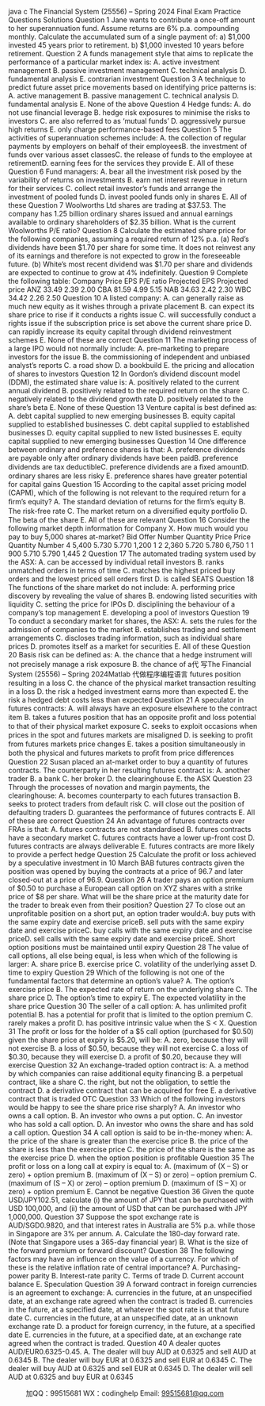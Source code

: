 java c
The Financial System (25556) – Spring 2024 
Final Exam Practice Questions  Solutions
Question 1 
Jane   wants   to contribute a once-off amount   to her superannuation   fund.   Assume returns are   6% p.a. compounding   monthly. Calculate   the   accumulated   sum   of   a   single   payment   of:
a)          $1,000 invested   45   years   prior   to   retirement.
b)         $1,000 invested   10   years   before   retirement.
Question 2 
A   funds management style   that aims   to replicate   the performance of a particular market index   is:
A.       active   investment   management
B.       passive   investment   management
C.      technical   analysis
D.      fundamental   analysis
E.       contrarian   investment
Question 3 
A   technique   to predict   future asset   price movements based on identifying price patterns is:
A.       active   management
B.       passive   management 
C.      technical   analysis 
D.      fundamental   analysis
E.         None of the above
Question 4 
Hedge funds:
A.       do   not   use   financial   leverage
B.       hedge   risk   exposures   to   minimise   the   risks   to   investors
C.      are   also   referred   to   as ‘mutual   funds’
D.      aggressively pursue high returns
E.       only   charge   performance-based   fees
Question 5 
The activities of superannuation schemes include:
A.         the   collection   of   regular   payments   by   employers   on   behalf   of   their   employeesB.      the   investment   of   funds   over   various   asset   classesC.      the   release   of   funds   to   the   employee   at   retirementD.      earning   fees   for   the   services   they   provide
E.       All of   these
Question 6 
Fund managers:
A.       bear   all   the   investment   risk   posed   by   the   variability   of   returns   on   investments
B.       earn   net   interest   revenue   in   return   for   their   services
C.      collect   retail   investor’s   funds   and   arrange   the   investment   of   pooled   funds
D.      invest   pooled   funds   only   in   shares
E.       All of   these
Question 7 Woolworths   Ltd   shares   are   trading   at   $37.53.   The   company   has   1.25 billion   ordinary   shares issued   and   annual   earnings   available   to   ordinary   shareholders   of   $2.35 billion.   What   is   the    current   Woolworths   P/E   ratio?
Question 8 
Calculate   the estimated share price   for   the   following companies, assuming a required return of   12% p.a.
(a) Red’s dividends have been $1.70 per share   for some time. It does not reinvest any of its   earnings   and   therefore   is   not   expected   to   grow   in   the   foreseeable   future.
(b)   White’s   most   recent   dividend   was   $1.70 per   share   and   dividends   are   expected   to   continue   to grow   at   4% indefinitely.
Question 9 
Complete   the   following   table:
Company                    Price                        EPS                               P/E ratio                                Projected EPS                        Projected price 
ANZ                                       33.49                        2.39                                                                                                        2.00
CBA                                       81.59                        4.99                                                                                                        5.15
NAB                                       34.63                        2.42                                                                                                        2.30
WBC                                    34.42                        2.26                                                                                                        2.50
Question 10 
A   listed   company:
A.       can   generally   raise   as   much   new   equity   as   it   wishes   through   a   private   placement
B.       can   expect   its   share   price   to   rise   if   it   conducts   a   rights   issue
C.      will   successfully   conduct   a   rights   issue   if   the   subscription   price   is   set   above   the current share price
D.      can   rapidly   increase   its   equity   capital   through   dividend   reinvestment   schemes
E.         None of   these are correct
Question 11 
The   marketing   process   of   a   large   IPO   would   not   normally   include:
A.       pre-marketing   to   prepare   investors   for   the   issue
B.      the   commissioning   of   independent   and   unbiased   analyst’s   reports
C.      a road show
D.      a   bookbuild
E.       the   pricing   and   allocation   of   shares   to   investors
Question 12 
In   Gordon’s   dividend   discount   model   (DDM),   the   estimated   share   value   is:
A.       positively   related   to   the   current   annual   dividend
B.       positively   related   to   the   required   return   on   the   share
C.      negatively   related   to   the   dividend   growth   rate
D.      positively   related   to   the   share’s   beta
E.         None of these
Question 13 
Venture   capital   is   best   defined   as:
A.       debt   capital   supplied   to   new   emerging   businesses
B.       equity   capital   supplied   to   established   businesses
C.      debt capital supplied   to established businesses
D.      equity   capital   supplied   to   new   listed   businesses
E.       equity   capital   supplied   to   new   emerging   businesses
Question 14 
One   difference   between   ordinary   and   preference   shares   is   that:
A.       preference   dividends   are   payable   only   after   ordinary   dividends   have   been   paidB.       preference   dividends   are   tax   deductibleC.         preference   dividends   are   a   ﬁxed   amountD.      ordinary shares are less risky
E.       preference   shares   have   greater   potential   for   capital   gains
Question 15 
According   to   the   capital   asset   pricing   model   (CAPM),   which   of   the   following   is   not   relevant   to   the required   return   for   a   ﬁrm’s   equity?
A.      The   standard   deviation   of   returns   for   the   ﬁrm’s   equity
B.       The risk-free   rate
C.      The   market   return   on   a   diversiﬁed   equity   portfolio
D.      The beta of the share
E.       All of   these are relevant
Question 16 
Consider   the   following market depth information   for Company   X. How much   would   you pay   to   buy 5,000 shares at-market?
Bid 
Offer 
Number 
Quantity 
Price 
Price 
Quantity 
Number 
4 
5,400 
5.730 
5.770 
1,200 
1 
2 
2,360 
5.720 
5.780 
6,750 
1 
1 
900 
5.710 
5.790 
1,445 
2 
Question 17 
The   automated   trading   system   used   by   the   ASX:
A.       can   be   accessed   by   individual   retail   investors
B.       ranks   unmatched   orders   in   terms   of   time
C.      matches   the   highest   priced   buy   orders   and   the   lowest   priced   sell   orders   first
D.      is called SEATS
Question 18 
The   functions   of   the   share   market   do   not   include:
A.       performing   price   discovery   by   revealing   the   value   of   shares
B.       endowing   listed   securities   with   liquidity
C.      setting the price   for IPOs
D.      disciplining   the   behaviour   of   a   company’s   top   management
E.       developing a pool of investors
Question 19 
To conduct a secondary market   for shares,   the   ASX:
A.       sets   the   rules   for   the   admission   of   companies   to   the   market
B.       establishes   trading   and   settlement   arrangements
C.      discloses   trading   information, such   as   individual   share   prices
D.       promotes   itself   as   a   market   for   securities
E.       All of   these
Question 20 
Basis risk can be defined as:
A.         the   chance   that   a   hedge   instrument   will   not   precisely   manage   a   risk   exposure
B.      the   chance   of   a代 写The Financial System (25556) – Spring 2024Matlab
代做程序编程语言   futures   position   resulting   in   a   loss
C.      the   chance   of   the   physical   market   transaction   resulting   in   a   loss
D.      the   risk   a   hedged   investment   earns   more   than   expected
E.       the   risk   a   hedged   debt   costs   less   than   expected
Question 21 
A speculator in   futures contracts:
A.      will   always   have   an   exposure   elsewhere   to   the   contract   item
B.       takes   a   futures   position   that   has   an   opposite   proﬁt   and   loss   potential   to   that   of   their physical   market   exposure
C.      seeks   to   exploit   occasions   when   prices   in   the   spot   and   futures   markets   are misaligned
D.         is   seeking   to   proﬁt   from   futures   markets   price   changes
E.       takes   a   position   simultaneously   in   both   the   physical   and   futures   markets   to   proﬁt   from price differences
Question 22 
Susan   placed   an   at-market   order   to   buy   a   quantity   of   futures   contracts.   The   counterparty   in   her resulting   futures contract is:
A.       another   trader
B.         a bank
C.      her broker
D.      the   clearinghouse
E.         the   ASX
Question 23 
Through   the   processes   of   novation   and   margin   payments,   the   clearinghouse:
A.       becomes counterparty   to each   futures   transaction
B.       seeks   to   protect   traders   from   default   risk
C.    will   close   out   the   position   of   defaulting   traders
D.      guarantees   the performance of   futures contracts
E.       All   of   these   are   correct
Question 24 
An   advantage   of   futures   contracts   over   FRAs   is   that:
A.         futures   contracts   are   not   standardised
B.      futures   contracts   have   a   secondary   market
C.      futures   contracts   have   a   lower   up-front   cost
D.      futures   contracts   are   always   deliverable
E.       futures   contracts   are   more   likely   to   provide   a   perfect   hedge
Question 25 
Calculate the   profit   or   loss   achieved   by   a   speculative   investment   in   10 March   BAB   futures          contracts   given   the   position   was   opened   by   buying   the   contracts   at   a   price   of   96.7 and   later closed-out   at   a   price   of   96.9.
Question 26 
A   trader   pays   an   option   premium   of   $0.50   to   purchase   a   European   call   option   on   XYZ   shares with   a   strike   price   of   $8 per   share.   What   will   be   the   share   price   at   the   maturity   date   for   the   trader to   break   even   from   their   position? 
Question 27 
To   close   out   an   unprofitable   position   on   a   short   put, an   option   trader   would:A.       buy   puts   with   the   same   expiry   date   and   exercise   priceB.       sell   puts   with   the   same   expiry   date   and   exercise   priceC.      buy   calls   with   the   same   expiry   date   and   exercise   priceD.      sell   calls   with   the   same   expiry   date   and   exercise   priceE.       Short   option   positions   must   be   maintained   until   expiry
Question 28 
The   value   of   call   options, all   else   being   equal, is   less   when   which   of   the   following   is   larger:
A.       share   price
B.       exercise price
C.      volatility   of   the   underlying   asset
D.      time   to   expiry
Question 29 
Which of   the   following is not one of   the   fundamental   factors   that determine an option’s   value?
A.         The   option’s   exercise   price
B.      The expected rate of return on   the underlying share
C.      The share price
D.      The   option’s   time   to   expiry
E.       The   expected   volatility   in   the   share   price
Question 30 
The   seller   of   a   call   option:
A.       has   unlimited   profit   potential
B.       has   a   potential   for   profit   that   is   limited   to   the   option   premium
C.      rarely makes a profit
D.      has positive intrinsic   value   when   the S < X.
Question 31 
The   profit   or   loss   for   the   holder   of   a   $5 call   option   (purchased   for   $0.50) given   the   share   price   at expiry   is   $5.20,   will   be:
A.       zero, because   they   will   not   exercise
B.       a   loss   of   $0.50, because   they   will   not   exercise
C.      a   loss   of   $0.30, because   they   will   exercise
D.      a   profit   of   $0.20, because   they   will   exercise
Question 32 
An   exchange-traded   option   contract   is:
A.       a   method   by   which   companies   can   raise   additional   equity   financing
B.       a   perpetual   contract, like   a   share
C.      the   right, but   not   the   obligation,   to   settle   the   contract
D.      a   derivative   contract   that   can   be   acquired   for   free
E.       a   derivative   contract   that   is   traded   OTC
Question 33 
Which   of   the   following   investors   would   be   happy   to   see   the   share   price   rise   sharply?
A.      An   investor   who   owns   a   call   option.
B.      An   investor   who   owns   a   put   option.
C.      An   investor   who   has   sold   a   call   option.
D.      An   investor   who   owns   the   share   and   has   sold   a   call   option.
Question 34 
A   call   option   is   said   to   be   in-the-money   when:
A.         the   price   of   the   share   is   greater   than   the   exercise   price
B.      the   price   of   the   share   is   less   than   the   exercise   price
C.      the   price   of   the   share   is   the   same   as   the   exercise   price
D.      when   the   option   position   is   profitable
Question 35 The profit or loss on a long call at expiry is equal   to: A.       (maximum of (X   – S) or zero) + option premium   B.       (maximum of (X   – S) or zero)   – option premium      C.      (maximum of (S   –   X) or zero)   – option premium      D.      (maximum of (S   –   X) or zero) + option premium   E.         Cannot be negative
Question 36 
Given   the quote USD/JPY102.51, calculate (i)   the amount of   JPY that can be purchased   with USD 100,000, and (ii) the   amount of USD that can be purchased   with JPY 1,000,000.
Question 37 
Suppose   the   spot   exchange   rate   is   AUD/SGD0.9820, and   that   interest   rates   in   Australia   are   5%   p.a.   while   those in Singapore are 3% per annum.
A.          Calculate   the   180-day   forward   rate. (Note   that   Singapore   uses   a   365-day   financial year)
B.          What   is   the   size   of   the   forward   premium   or   forward   discount?
Question 38 
The   following   factors   may   have   an   influence   on   the   value   of   a   currency. For   which   of   these   is   the relative inflation rate of central importance?
A.       Purchasing-power   parity
B.       Interest-rate   parity
C.      Terms   of   trade
D.      Current   account   balance
E.         Speculation
Question 39 
A   forward   contract   in   foreign   currencies   is   an   agreement   to   exchange:
A.       currencies   in   the   future, at   an   unspecified   date, at   an   exchange   rate   agreed   when   the contract is   traded
B.       currencies   in   the   future, at   a   specified   date, at   whatever   the   spot   rate   is   at   that   future date
C.      currencies   in   the   future, at   an   unspecified   date, at   an   unknown   exchange   rate
D.      a   product   for   foreign   currency, in   the   future, at   a   specified   date
E.       currencies   in   the   future, at   a   specified   date, at   an   exchange   rate   agreed   when   the contract is   traded.
Question 40 
A dealer quotes   AUD/EUR0.6325-0.45.
A.       The dealer   will buy   AUD at 0.6325 and sell   AUD at 0.6345   B.       The dealer   will buy EUR at 0.6325 and sell EUR at 0.6345      C.      The dealer   will buy   AUD at 0.6325 and sell EUR at 0.6345   D.      The dealer   will sell   AUD at 0.6325 and buy EUR at 0.6345

         
加QQ：99515681  WX：codinghelp  Email: 99515681@qq.com
